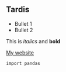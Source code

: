 ## Tardis

* Bullet 1
* Bullet 2

This is *italics* and **bold**

[My website](https://github.com/ckf2102/)

```
import pandas
```
